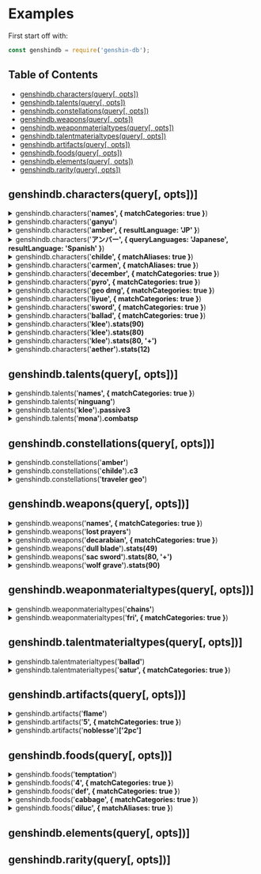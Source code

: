# Examples

First start off with:
```js
const genshindb = require('genshin-db');
```

## Table of Contents

- [genshindb.characters(query[, opts])](#genshindbcharactersquery-opts)
- [genshindb.talents(query[, opts])](#genshindbtalentsquery-opts)
- [genshindb.constellations(query[, opts])](#genshindbconstellationsquery-opts)
- [genshindb.weapons(query[, opts])](#genshindbweaponsquery-opts)
- [genshindb.weaponmaterialtypes(query[, opts])](#genshindbweaponmaterialtypesquery-opts)
- [genshindb.talentmaterialtypes(query[, opts])](#genshindbtalentmaterialtypesquery-opts)
- [genshindb.artifacts(query[, opts])](#genshindbartifactsquery-opts)
- [genshindb.foods(query[, opts])](#genshindbfoodsquery-opts)
- [genshindb.elements(query[, opts])](#genshindbelementsquery-opts)
- [genshindb.rarity(query[, opts])](#genshindbrarityquery-opts)

## genshindb.characters(query[, opts])]

<details>
<summary>genshindb.characters('<b>names', { matchCategories: true }</b>)</summary>

```js
[
  'Aether',   'Albedo',    'Amber',
  'Barbara',  'Beidou',    'Bennett',
  'Chongyun', 'Diluc',     'Diona',
  'Eula',     'Fischl',    'Ganyu',
  'Hu Tao',   'Jean',      'Kaeya',
  'Keqing',   'Klee',      'Lisa',
  'Lumine',   'Mona',      'Ningguang',
  'Noelle',   'Qiqi',      'Razor',
  'Rosaria',  'Sucrose',   'Tartaglia',
  'Venti',    'Xiangling', 'Xiao',
  'Xingqiu',  'Xinyan',    'Yanfei',
  'Zhongli'
]
```

</details>
<details>
<summary>genshindb.characters('<b>ganyu'</b>)</summary>

```js
{
  name: 'Ganyu',
  title: 'Plenilune Gaze',
  description: 'The secretary at Yuehai Pavilion. The blood of the qilin, an illuminated beast, flows within her veins.',
  rarity: '5',
  element: 'Cryo',
  weapontype: 'Bow',
  substat: 'CRIT DMG',
  gender: 'Female',
  body: 'GIRL',
  association: 'LIYUE',
  region: 'Liyue',
  affiliation: 'Yuehai Pavilion',
  birthdaymmdd: '12/2',
  birthday: 'December 2',
  constellation: 'Sinae Unicornis',
  cv: {
    english: 'Jennifer Losi',
    chinese: '林簌',
    japanese: '上田麗奈',
    korean: '김선혜'
  },
  talentmaterialtype: 'Diligence',
  images: {
    image: 'https://static.wikia.nocookie.net/gensin-impact/images/0/0a/Character_Ganyu_Thumb.png',
    card: 'https://static.wikia.nocookie.net/gensin-impact/images/8/8d/Character_Ganyu_Card.png',
    portrait: 'https://static.wikia.nocookie.net/gensin-impact/images/a/a0/Character_Ganyu_Portrait.png',
    icon: 'https://upload-os-bbs.mihoyo.com/game_record/genshin/character_icon/UI_AvatarIcon_Ganyu.png',
    sideicon: 'https://upload-os-bbs.mihoyo.com/game_record/genshin/character_side_icon/UI_AvatarIcon_Side_Ganyu.png',
    cover1: 'https://uploadstatic-sea.mihoyo.com/contentweb/20210105/2021010519275372324.png',
    cover2: 'https://uploadstatic-sea.mihoyo.com/contentweb/20210105/2021010519280045054.png',
    'hoyolab-avatar': 'https://img-os-static.hoyolab.com/communityWeb/upload/4af4adf192a35db2dd76d9718acc7bc8.png'
  },
  url: { fandom: 'https://genshin-impact.fandom.com/wiki/Ganyu' },
  stats: [Function (anonymous)]
}
```

</details>
<details>
<summary>genshindb.characters('<b>amber', { resultLanguage: 'JP' }</b>)</summary>

```js
{
  name: 'アンバー',
  title: '飛行チャンピオン',
  description: '元気満々な女の子、騎士団で最も優秀で、最後の偵察騎士である。',
  rarity: '4',
  element: '炎',
  weapontype: '弓',
  substat: '攻撃力',
  gender: '女',
  body: 'GIRL',
  association: 'MONDSTADT',
  region: 'Mondstadt',
  affiliation: '西風騎士団',
  birthdaymmdd: '8/10',
  birthday: '8月10日',
  constellation: '小兎座',
  cv: {
    english: 'Kelly Baskin',
    chinese: '蔡书瑾',
    japanese: '石見舞菜香',
    korean: '김연우'
  },
  talentmaterialtype: '',
  images: {
    image: 'https://static.wikia.nocookie.net/gensin-impact/images/c/c6/Character_Amber_Thumb.png',
    card: 'https://static.wikia.nocookie.net/gensin-impact/images/2/26/Character_Amber_Card.jpg',
    portrait: 'https://static.wikia.nocookie.net/gensin-impact/images/0/00/Character_Amber_Portrait.png',
    icon: 'https://upload-os-bbs.mihoyo.com/game_record/genshin/character_icon/UI_AvatarIcon_Ambor.png',
    sideicon: 'https://upload-os-bbs.mihoyo.com/game_record/genshin/character_side_icon/UI_AvatarIcon_Side_Ambor.png',
    cover1: 'https://uploadstatic-sea.mihoyo.com/contentweb/20191009/2019100914372396510.png',
    cover2: 'https://uploadstatic-sea.mihoyo.com/contentweb/20191009/2019100914390892929.png',
    'hoyolab-avatar': 'https://img-os-static.hoyolab.com/avatar/avatar40019.png'
  },
  url: { fandom: 'https://genshin-impact.fandom.com/wiki/Amber' },
  stats: [Function (anonymous)]
}
```

</details>
<details>
<summary>genshindb.characters('<b>アンバー', { queryLanguages: 'Japanese', resultLanguage: 'Spanish' }</b>)</summary>

```js
{
  name: 'Amber',
  title: 'la Campeona de Vuelo',
  description: 'Siempre enérgica y llena de vida, Amber es la mejor exploradora de los Caballeros de Favonius, aunque también es la única...',
  rarity: '4',
  element: 'Pyro',
  weapontype: 'Arco',
  substat: 'ATQ',
  gender: 'Femenino',
  body: 'GIRL',
  association: 'MONDSTADT',
  region: 'Mondstadt',
  affiliation: 'Caballeros de Favonius',
  birthdaymmdd: '8/10',
  birthday: '10 de agosto',
  constellation: 'Lepus Minor',
  cv: {
    english: 'Kelly Baskin',
    chinese: '蔡书瑾',
    japanese: '石見舞菜香',
    korean: '김연우'
  },
  talentmaterialtype: '',
  images: {
    image: 'https://static.wikia.nocookie.net/gensin-impact/images/c/c6/Character_Amber_Thumb.png',
    card: 'https://static.wikia.nocookie.net/gensin-impact/images/2/26/Character_Amber_Card.jpg',
    portrait: 'https://static.wikia.nocookie.net/gensin-impact/images/0/00/Character_Amber_Portrait.png',
    icon: 'https://upload-os-bbs.mihoyo.com/game_record/genshin/character_icon/UI_AvatarIcon_Ambor.png',
    sideicon: 'https://upload-os-bbs.mihoyo.com/game_record/genshin/character_side_icon/UI_AvatarIcon_Side_Ambor.png',
    cover1: 'https://uploadstatic-sea.mihoyo.com/contentweb/20191009/2019100914372396510.png',
    cover2: 'https://uploadstatic-sea.mihoyo.com/contentweb/20191009/2019100914390892929.png',
    'hoyolab-avatar': 'https://img-os-static.hoyolab.com/avatar/avatar40019.png'
  },
  url: { fandom: 'https://genshin-impact.fandom.com/wiki/Amber' },
  stats: [Function (anonymous)]
}
```

</details>
<details>
<summary>genshindb.characters('<b>childe', { matchAliases: true }</b>)</summary>

```js
{
  name: 'Tartaglia',
  title: 'Childe',
  description: 'No. 11 of The Harbingers, also known as "Childe." His name is highly feared on the battlefield.',
  rarity: '5',
  element: 'Hydro',
  weapontype: 'Bow',
  substat: 'Hydro DMG Bonus',
  gender: 'Male',
  body: 'MALE',
  association: 'FATUI',
  region: 'Snezhnaya',
  affiliation: 'Fatui',
  birthdaymmdd: '7/20',
  birthday: 'July 20',
  constellation: 'Monoceros Caeli',
  cv: {
    english: 'Griffin Burns',
    chinese: '鱼冻',
    japanese: '木村良平',
    korean: '남도형'
  },
  talentmaterialtype: 'Freedom',
  images: {
    image: 'https://static.wikia.nocookie.net/gensin-impact/images/5/53/Character_Tartaglia_Thumb.png',
    card: 'https://static.wikia.nocookie.net/gensin-impact/images/4/4c/Character_Tartaglia_Card.png',
    portrait: 'https://static.wikia.nocookie.net/gensin-impact/images/3/3a/Character_Tartaglia_Portrait.png',
    icon: 'https://upload-os-bbs.mihoyo.com/game_record/genshin/character_icon/UI_AvatarIcon_Tartaglia.png',
    sideicon: 'https://upload-os-bbs.mihoyo.com/game_record/genshin/character_side_icon/UI_AvatarIcon_Side_Tartaglia.png',
    cover1: 'https://uploadstatic-sea.mihoyo.com/contentweb/20201103/2020110321160453386.png',
    cover2: 'https://uploadstatic-sea.mihoyo.com/contentweb/20201103/2020110321234137061.png',
    'hoyolab-avatar': 'https://img-os-static.hoyolab.com/communityWeb/upload/34ebaeb164a8b447dbe52afaae3e1f63.png'
  },
  url: { fandom: 'https://genshin-impact.fandom.com/wiki/Tartaglia' },
  stats: [Function (anonymous)]
}
```

</details>
<details>
<summary>genshindb.characters('<b>carmen', { matchAliases: true }</b>)</summary>

```js
{
  name: 'Venti',
  title: 'Windborne Bard',
  description: "One of the many bards of Mondstadt, who freely wanders the city's streets and alleys.",
  rarity: '5',
  element: 'Anemo',
  weapontype: 'Bow',
  substat: 'Energy Recharge',
  gender: 'Male',
  body: 'BOY',
  association: 'MONDSTADT',
  region: 'Mondstadt',
  affiliation: 'Mondstadt',
  birthdaymmdd: '6/16',
  birthday: 'June 16',
  constellation: 'Carmen Dei',
  cv: {
    english: 'Erika Harlacher',
    chinese: '喵酱',
    japanese: '村瀬歩',
    korean: '정유정'
  },
  talentmaterialtype: 'Ballad',
  images: {
    image: 'https://static.wikia.nocookie.net/gensin-impact/images/8/8d/Character_Venti_Thumb.png',
    card: 'https://static.wikia.nocookie.net/gensin-impact/images/7/76/Character_Venti_Card.jpg',
    portrait: 'https://static.wikia.nocookie.net/gensin-impact/images/c/cf/Character_Venti_Portrait.png',
    icon: 'https://upload-os-bbs.mihoyo.com/game_record/genshin/character_icon/UI_AvatarIcon_Venti.png',
    sideicon: 'https://upload-os-bbs.mihoyo.com/game_record/genshin/character_side_icon/UI_AvatarIcon_Side_Venti.png',
    cover1: 'https://uploadstatic-sea.mihoyo.com/contentweb/20191122/2019112210305833310.png',
    cover2: 'https://uploadstatic-sea.mihoyo.com/contentweb/20191122/2019112211143037621.png',
    'hoyolab-avatar': 'https://img-os-static.hoyolab.com/avatar/avatar40022.png'
  },
  url: { fandom: 'https://genshin-impact.fandom.com/wiki/Venti' },
  stats: [Function (anonymous)]
}
```

</details>
<details>
<summary>genshindb.characters('<b>december', { matchCategories: true }</b>)</summary>

```js
[ 'Ganyu', 'Zhongli' ]
```

</details>
<details>
<summary>genshindb.characters('<b>pyro', { matchCategories: true }</b>)</summary>

```js
[
  'Amber',  'Bennett',
  'Diluc',  'Hu Tao',
  'Klee',   'Xiangling',
  'Xinyan', 'Yanfei'
]
```

</details>
<details>
<summary>genshindb.characters('<b>geo dmg', { matchCategories: true }</b>)</summary>

```js
[ 'Albedo', 'Ningguang', 'Zhongli' ]
```

</details>
<details>
<summary>genshindb.characters('<b>liyue', { matchCategories: true }</b>)</summary>

```js
[
  'Beidou',  'Chongyun',
  'Ganyu',   'Hu Tao',
  'Keqing',  'Ningguang',
  'Qiqi',    'Xiangling',
  'Xiao',    'Xingqiu',
  'Xinyan',  'Yanfei',
  'Zhongli'
]
```

</details>
<details>
<summary>genshindb.characters('<b>sword', { matchCategories: true }</b>)</summary>

```js
[
  'Aether',  'Albedo',
  'Bennett', 'Jean',
  'Kaeya',   'Keqing',
  'Lumine',  'Qiqi',
  'Xingqiu'
]
```

</details>
<details>
<summary>genshindb.characters('<b>ballad', { matchCategories: true }</b>)</summary>

```js
[ 'Albedo', 'Fischl', 'Kaeya', 'Lisa', 'Rosaria', 'Venti' ]
```

</details>
<details>
<summary>genshindb.characters('<b>klee'</b>)<b>.stats(90)</b></summary>

```js
{
  level: 90,
  ascension: 6,
  hp: 10286.565419930499,
  attack: 310.93189668962077,
  defense: 614.8434950278315,
  specialized: 0.2879999876022339
}
```

</details>
<details>
<summary>genshindb.characters('<b>klee'</b>)<b>.stats(80)</b></summary>

```js
{
  level: 80,
  ascension: 5,
  hp: 9075.60273520241,
  attack: 274.32835675104525,
  defense: 542.4622838181458,
  specialized: 0.2160000056028366
}
```

</details>
<details>
<summary>genshindb.characters('<b>klee'</b>)<b>.stats(80, '+')</b></summary>

```js
{
  level: 80,
  ascension: 6,
  hp: 9563.45283285866,
  attack: 289.0738706670609,
  defense: 571.6222874802552,
  specialized: 0.2879999876022339
}
```

</details>
<details>
<summary>genshindb.characters('<b>aether'</b>)<b>.stats(12)</b></summary>

```js
{
  level: 12,
  ascension: 0,
  hp: 1739.6972508560866,
  attack: 33.97766494134521,
  defense: 109.18529665203096,
  specialized: 0
}
```

</details>

## genshindb.talents(query[, opts])]

<details>
<summary>genshindb.talents('<b>names', { matchCategories: true }</b>)</summary>

```js
[
  'Albedo',         'Amber',
  'Barbara',        'Beidou',
  'Bennett',        'Chongyun',
  'Diluc',          'Diona',
  'Eula',           'Fischl',
  'Ganyu',          'Hu Tao',
  'Jean',           'Kaeya',
  'Keqing',         'Klee',
  'Lisa',           'Mona',
  'Ningguang',      'Noelle',
  'Qiqi',           'Razor',
  'Rosaria',        'Sucrose',
  'Tartaglia',      'Traveler (Anemo)',
  'Traveler (Geo)', 'Venti',
  'Xiangling',      'Xiao',
  'Xingqiu',        'Xinyan',
  'Yanfei',         'Zhongli'
]
```

</details>
<details>
<summary>genshindb.talents('<b>ninguang'</b>)</summary>

```js
{
  name: 'Ningguang',
  combat1: {
    name: 'Normal Attack: Sparkling Scatter',
    image: '',
    info: '**Normal Attack**\n' +
      'Shoots gems that deal Geo DMG.\n' +
      'Upon hit, this grants Ningguang 1 Star Jade.\n' +
      '\n' +
      '**Charged Attack**\n' +
      'Consumes a certain amount of stamina to fire off a giant gem that deals Geo DMG.\n' +
      'If Ningguang has any Star Jades, unleashing a Charged Attack will cause the Star Jades to be fired at the enemy as well, dealing additional DMG.\n' +
      '\n' +
      '**Plunging Attack**\n' +
      'Gathering the might of Geo, Ningguang plunges towards the ground from mid-air, damaging all opponents in her path. Deals AoE Geo DMG upon impact with the ground.',
    attributes: ''
  },
  combat2: {
    name: 'Jade Screen',
    image: '',
    info: 'Ningguang creates a Jade Screen out of gold, obsidian and her great opulence, dealing AoE Geo DMG.\n' +
      '\n' +
      '**Jade Screen**\n' +
      "·Blocks opponents' projectiles.\n" +
      "·Endurance scales based on Ningguang's Max HP.\n" +
      '\n' +
      'Jade Screen is considered a Geo Construct and can be used to block certain attacks, but cannot be climbed. Only one Jade Screen may exist at any one time.',
    description: 'The canvas of stars is written upon this jade screen.',
    attributes: ''
  },
  combat3: {
    name: 'Starshatter',
    image: '',
    info: 'Gathering a great number of gems, Ningguang scatters them all at once, sending homing projectiles at her opponents that deal massive Geo DMG.\n' +
      'If Starshatter is cast when a Jade Screen is nearby, the Jade Screen will fire additional gem projectiles at the same time.',
    description: 'Stars shatter. Silence falls.',
    attributes: ''
  },
  passive1: {
    name: 'Backup Plan',
    image: '',
    info: 'When Ningguang is in possession of Star Jades, her Charged Attack does not consume Stamina.'
  },
  passive2: {
    name: 'Strategic Reserve',
    image: '',
    info: 'A character that passes through the **Jade Screen** will gain a 12% Geo DMG Bonus for 10s.'
  },
  passive3: {
    name: 'Trove of Marvelous Treasures',
    image: '',
    info: 'Displays the location of nearby **ore veins** (Iron Ore, White Iron Ore, Crystal Ore, Magical Crystal Ore, and Starsilver) on the mini-map.'
  },
  images: {
    combat1: '',
    combat2: '',
    combatsp: '',
    combat3: '',
    passive1: '',
    passive2: '',
    passive3: ''
  }
}
```

</details>
<details>
<summary>genshindb.talents('<b>klee'</b>)<b>.passive3</b></summary>

```js
{
  name: 'All Of My Treasures!',
  image: '',
  info: 'Displays the location of nearby **resources unique to Mondstadt** on the mini-map.'
}
```

</details>
<details>
<summary>genshindb.talents('<b>mona'</b>)<b>.combatsp</b></summary>

```js
{
  name: 'Illusory Torrent',
  image: '',
  info: '**Alternate Sprint**\n' +
    "Mona cloaks herself within the water's flow, consuming Stamina to move rapidly.\n" +
    '\n' +
    'When under the effect of Illusory Torrent, Mona can move at high speed on water.\n' +
    'Applies the Wet status to nearby opponents when she reappears.',
  description: "This is something that Mona can do, but her teacher cannot. Well, but it's not as if her teacher would pursue any matter concerning Hydro Visions anyway...",
  attributes: ''
}
```

</details>

## genshindb.constellations(query[, opts])]

<details>
<summary>genshindb.constellations('<b>amber'</b>)</summary>

```js
{
  name: 'Amber',
  c1: {
    name: 'One Arrow to Rule Them All',
    effect: "Fires 2 arrows per **Aimed Shot**. The second arrow deals 20% of the first arrow's DMG."
  },
  c2: {
    name: 'Bunny Triggered',
    effect: "Baron Bunny, new and improved! Hitting Baron Bunny's foot with a fully-charged Aimed Shot manually detonates it.\n" +
      'Explosion via manual detonation deals 200% additional DMG.'
  },
  c3: {
    name: 'It Burns!',
    effect: 'Increases the Level of **Fiery Rain** by 3.\nMaximum upgrade level is 15.'
  },
  c4: {
    name: "It's Not Just Any Doll...",
    effect: "Decreases **Explosive Puppet**'s CD by 20%. Adds 1 additional charge."
  },
  c5: {
    name: "It's Baron Bunny!",
    effect: 'Increases the Level of **Explosive Puppet** by 3.\n' +
      'Maximum upgrade level is 15.'
  },
  c6: {
    name: 'Wildfire',
    effect: "**Fiery Rain** increases all party members' Movement SPD by 15% and ATK by 15% for 10s."
  },
  images: {
    c1: 'https://upload-os-bbs.mihoyo.com/game_record/genshin/constellation_icon/UI_Talent_S_Ambor_01.png',
    c2: 'https://upload-os-bbs.mihoyo.com/game_record/genshin/constellation_icon/UI_Talent_S_Ambor_02.png',
    c3: 'https://upload-os-bbs.mihoyo.com/game_record/genshin/constellation_icon/UI_Talent_U_Ambor_02.png',
    c4: 'https://upload-os-bbs.mihoyo.com/game_record/genshin/constellation_icon/UI_Talent_S_Ambor_03.png',
    c5: 'https://upload-os-bbs.mihoyo.com/game_record/genshin/constellation_icon/UI_Talent_U_Ambor_01.png',
    c6: 'https://upload-os-bbs.mihoyo.com/game_record/genshin/constellation_icon/UI_Talent_S_Ambor_04.png'
  }
}
```

</details>
<details>
<summary>genshindb.constellations('<b>childe'</b>)<b>.c3</b></summary>

```js
{
  name: 'Abyssal Mayhem: Vortex of Turmoil',
  effect: 'Increases the Level of **Foul Legacy: Raging Tide** by 3.\n' +
    'Maximum upgrade level is 15.'
}
```

</details>
<details>
<summary>genshindb.constellations('<b>traveler geo'</b>)</summary>

```js
{
  name: 'Traveler (Geo)',
  aliases: [ 'Geo Traveler', 'MC Geo', 'Geo MC' ],
  c1: {
    name: 'Invincible Stonewall',
    effect: 'Party members within the radius of **Wake of Earth** have their CRIT Rate increased by 10% and have increased resistance against interruption.'
  },
  c2: {
    name: 'Rockcore Meltdown',
    effect: 'When the meteorite created by **Starfell Sword** is destroyed, it will also explode, dealing additional AoE Geo DMG equal to the amount of damage dealt by Starfell Sword.'
  },
  c3: {
    name: 'Will of the Rock',
    effect: 'Increases the Level of **Wake of Earth** by 3.\n' +
      'Maximum upgrade level is 15.'
  },
  c4: {
    name: 'Reaction Force',
    effect: 'The shockwave triggered by **Wake of Earth** regenerates 5 Energy for every opponent hit.\n' +
      'A maximum of 25 Energy can be regenerated in this manner at any one time.'
  },
  c5: {
    name: 'Meteorite Impact',
    effect: 'Increases the Level of **Starfell Sword** by 3.\n' +
      'Maximum upgrade level is 15.'
  },
  c6: {
    name: 'Everlasting Boulder',
    effect: 'The barrier created by **Wake of Earth** lasts 5s longer.\n' +
      'The meteorite created by **Starfell Sword** lasts 10s longer.'
  },
  images: {
    c1: 'https://upload-os-bbs.mihoyo.com/game_record/genshin/constellation_icon/UI_Talent_S_PlayerRock_01.png',
    c2: 'https://upload-os-bbs.mihoyo.com/game_record/genshin/constellation_icon/UI_Talent_S_PlayerRock_02.png',
    c3: 'https://upload-os-bbs.mihoyo.com/game_record/genshin/constellation_icon/UI_Talent_U_PlayerRock_02.png',
    c4: 'https://upload-os-bbs.mihoyo.com/game_record/genshin/constellation_icon/UI_Talent_S_PlayerRock_03.png',
    c5: 'https://upload-os-bbs.mihoyo.com/game_record/genshin/constellation_icon/UI_Talent_U_PlayerRock_01.png',
    c6: 'https://upload-os-bbs.mihoyo.com/game_record/genshin/constellation_icon/UI_Talent_S_PlayerRock_04.png'
  }
}
```

</details>

## genshindb.weapons(query[, opts])]

<details>
<summary>genshindb.weapons('<b>names', { matchCategories: true }</b>)</summary>

```js
[
  'Alley Hunter',
  'Amber Bead',
  "Amos' Bow",
  "Apprentice's Notes",
  'Aquila Favonia',
  "Beginner's Protector",
  'Blackcliff Agate',
  'Blackcliff Longsword',
  'Blackcliff Pole',
  'Blackcliff Slasher',
  'Blackcliff Warbow',
  'Black Tassel',
  'Bloodtainted Greatsword',
  'Compound Bow',
  'Cool Steel',
  'Crescent Pike',
  'Dark Iron Sword',
  'Deathmatch',
  'Debate Club',
  "Dragon's Bane",
  'Dragonspine Spear',
  'Dull Blade',
  'Ebony Bow',
  'Elegy for the End',
  'Emerald Orb',
  'Eye of Perception',
  'Favonius Codex',
  'Favonius Greatsword',
  'Favonius Lance',
  'Favonius Sword',
  'Favonius Warbow',
  'Ferrous Shadow',
  'Festering Desire',
  'Fillet Blade',
  'Frostbearer',
  'Halberd',
  'Harbinger of Dawn',
  "Hunter's Bow",
  'Iron Point',
  'Iron Sting',
  "Lion's Roar",
  'Lithic Blade',
  'Lithic Spear',
  'Lost Prayer to the Sacred Winds',
  'Magic Guide',
  'Mappa Mare',
  'Memory of Dust',
  'Messenger',
  "Old Merc's Pal",
  'Otherworldly Story',
  'Pocket Grimoire',
  'Primordial Jade Cutter',
  'Primordial Jade Winged-Spear',
  'Prototype Amber',
  'Prototype Archaic',
  'Prototype Crescent',
  'Prototype Rancour',
  'Prototype Starglitter',
  'Quartz',
  'Rainslasher',
  'Raven Bow',
  'Recurve Bow',
  'Royal Bow',
  'Royal Greatsword',
  'Royal Grimoire',
  'Royal Longsword',
  'Royal Spear',
  'Rust',
  'Sacrificial Bow',
  'Sacrificial Fragments',
  'Sacrificial Greatsword',
  'Sacrificial Sword',
  "Seasoned Hunter's Bow",
  'Serpent Spine',
  "Sharpshooter's Oath",
  'Silver Sword',
  'Skyrider Greatsword',
  'Skyrider Sword',
  'Skyward Atlas',
  'Skyward Blade',
  'Skyward Harp',
  'Skyward Pride',
  'Skyward Spine',
  'Slingshot',
  'Snow-Tombed Starsilver',
  'Solar Pearl',
  'Song of Broken Pines',
  'Staff of Homa',
  'Summit Shaper',
  'Sword of Descension',
  'The Alley Flash',
  'The Bell',
  'The Black Sword',
  'The Flagstaff',
  'The Flute',
  'The Stringless',
  'The Unforged',
  'The Viridescent Hunt',
  'The Widsith',
  'Thrilling Tales of Dragon Slayers',
  ... 10 more items
]
```

</details>
<details>
<summary>genshindb.weapons('<b>lost prayers'</b>)</summary>

```js
{
  name: 'Lost Prayer to the Sacred Winds',
  description: 'An educational tome written by anonymous early inhabitants who worshiped the wind. It has been blessed by the wind for its faithfulness and influence over the millennia.',
  weapontype: 'Catalyst',
  rarity: '5',
  baseatk: 46,
  substat: 'CRIT Rate',
  subvalue: '7.2',
  effectname: 'Boundless Blessing',
  effect: 'Increases Movement SPD by 10%. When in battle, gain a {0} Elemental DMG Bonus every 4s. Max 4 stacks. Lasts until the character falls or leaves combat.',
  r1: [ '8%' ],
  r2: [ '10%' ],
  r3: [ '12%' ],
  r4: [ '14%' ],
  r5: [ '16%' ],
  weaponmaterialtype: 'Dandelion Gladiator',
  url: 'https://genshin-impact.fandom.com/wiki/Lost_Prayer_to_the_Sacred_Winds',
  images: {
    image: 'https://static.wikia.nocookie.net/gensin-impact/images/9/98/Weapon_Lost_Prayer_to_the_Sacred_Winds.png',
    icon: 'https://upload-os-bbs.mihoyo.com/game_record/genshin/equip/UI_EquipIcon_Catalyst_Fourwinds.png',
    awakenicon: 'https://upload-os-bbs.mihoyo.com/game_record/genshin/equip/UI_EquipIcon_Catalyst_Fourwinds_Awaken.png'
  },
  stats: [Function (anonymous)]
}
```

</details>
<details>
<summary>genshindb.weapons('<b>decarabian', { matchCategories: true }</b>)</summary>

```js
[
  "Apprentice's Notes",
  'Aquila Favonia',
  'Cool Steel',
  'Dull Blade',
  'Favonius Codex',
  'Favonius Sword',
  'Ferrous Shadow',
  'Magic Guide',
  'Pocket Grimoire',
  'Raven Bow',
  'Royal Grimoire',
  'Royal Longsword',
  'Silver Sword',
  'Snow-Tombed Starsilver',
  'The Bell',
  'The Stringless',
  'The Viridescent Hunt'
]
```

</details>
<details>
<summary>genshindb.weapons('<b>dull blade'</b>)<b>.stats(49)</b></summary>

```js
{ level: 49, ascension: 2, attack: 127.972232961788, specialized: 0 }
```

</details>
<details>
<summary>genshindb.weapons('<b>sac sword'</b>)<b>.stats(80, '+')</b></summary>

```js
{
  level: 80,
  ascension: 6,
  attack: 426.5607374033825,
  specialized: 0.5586652674078749
}
```

</details>
<details>
<summary>genshindb.weapons('<b>wolf grave'</b>)<b>.stats(90)</b></summary>

```js
{
  level: 90,
  ascension: 6,
  attack: 608.074622109998,
  specialized: 0.49615199803817234
}
```

</details>

## genshindb.weaponmaterialtypes(query[, opts])]

<details>
<summary>genshindb.weaponmaterialtypes('<b>chains'</b>)</summary>

```js
{
  name: 'Dandelion Gladiator',
  '2starname': 'Fetters of the Dandelion Gladiator',
  '3starname': 'Chains of the Dandelion Gladiator',
  '4starname': 'Shackles of the Dandelion Gladiator',
  '5starname': 'Dream of the Dandelion Gladiator',
  day: [ 'Wednesday', 'Saturday', 'Sunday' ],
  location: 'Wolvendom',
  region: 'Mondstadt',
  domainofforgery: 'Cecilia Garden',
  images: undefined
}
```

</details>
<details>
<summary>genshindb.weaponmaterialtypes('<b>fri', { matchCategories: true }</b>)</summary>

```js
[ 'Boreal Wolf', 'Mist Veiled Elixir' ]
```

</details>

## genshindb.talentmaterialtypes(query[, opts])]

<details>
<summary>genshindb.talentmaterialtypes('<b>ballad'</b>)</summary>

```js
{
  name: 'Ballad',
  '2starname': 'Teachings of "Ballad"',
  '3starname': 'Guide of "Ballad"',
  '4starname': 'Philosophies of "Ballad"',
  day: [ 'Wednesday', 'Saturday', 'Sunday' ],
  location: 'Springvale',
  region: 'Mondstadt',
  domainofmastery: 'Forsaken Rift',
  images: undefined
}
```

</details>
<details>
<summary>genshindb.talentmaterialtypes('<b>satur', { matchCategories: true }</b>)</summary>

```js
[ 'Ballad', 'Gold' ]
```

</details>

## genshindb.artifacts(query[, opts])]

<details>
<summary>genshindb.artifacts('<b>flame'</b>)</summary>

```js
{
  name: 'Pale Flame',
  rarity: [ '4', '5' ],
  '2pc': 'Physical DMG is increased by 25%.',
  '4pc': 'When an Elemental Skill hits an opponent, ATK is increased by 9% for 7s. This effect stacks up to 2 times and can be triggered once every 0.3s. Once 2 stacks are reached, the 2-set effect is increased by 100%.',
  flower: {
    name: 'Stainless Bloom',
    relictype: 'Flower of Life',
    description: 'A hard, blue artificial flower. Its petals shall never wither, nor shall its colors fade.'
  },
  plume: {
    name: "Wise Doctor's Pinion",
    relictype: 'Plume of Death',
    description: 'An ominous pinion with edges of unsurpassed keenness. Perhaps it represents an unnaturally uninhibited nature.'
  },
  sands: {
    name: 'Moment of Cessation',
    relictype: 'Sands of Eon',
    description: 'A pocket watch with a cover that cannot be opened. Yet it ticks and tocks away, following the inexorable flow of time.'
  },
  goblet: {
    name: 'Surpassing Cup',
    relictype: 'Goblet of Eonothem',
    description: 'An intricately-made cup. Its appearance betrays nothing of its age to an observer.'
  },
  circlet: {
    name: 'Mocking Mask',
    relictype: 'Circlet of Logos',
    description: "A mask that covers the face, hiding one's expression from others."
  },
  images: {
    flower: 'https://upload-os-bbs.mihoyo.com/game_record/genshin/equip/UI_RelicIcon_15018_4.png',
    plume: 'https://upload-os-bbs.mihoyo.com/game_record/genshin/equip/UI_RelicIcon_15018_2.png',
    sands: 'https://upload-os-bbs.mihoyo.com/game_record/genshin/equip/UI_RelicIcon_15018_5.png',
    goblet: 'https://upload-os-bbs.mihoyo.com/game_record/genshin/equip/UI_RelicIcon_15018_1.png',
    circlet: 'https://upload-os-bbs.mihoyo.com/game_record/genshin/equip/UI_RelicIcon_15018_3.png'
  },
  url: { fandom: 'https://genshin-impact.fandom.com/wiki/Pale_Flame' }
}
```

</details>
<details>
<summary>genshindb.artifacts('<b>5', { matchCategories: true }</b>)</summary>

```js
[
  'Archaic Petra',
  'Blizzard Strayer',
  'Bloodstained Chivalry',
  'Crimson Witch of Flames',
  "Gladiator's Finale",
  'Heart of Depth',
  'Lavawalker',
  'Maiden Beloved',
  'Noblesse Oblige',
  'Pale Flame',
  'Retracing Bolide',
  'Tenacity of the Millelith',
  'Thundering Fury',
  'Thundersoother',
  'Viridescent Venerer',
  "Wanderer's Troupe"
]
```

</details>
<details>
<summary>genshindb.artifacts('<b>noblesse'</b>)<b>['2pc']</b></summary>

```js
'Elemental Burst DMG +20%'
```

</details>

## genshindb.foods(query[, opts])]

<details>
<summary>genshindb.foods('<b>temptation'</b>)</summary>

```js
{
  name: "Adeptus' Temptation",
  rarity: 5,
  foodtype: 'NORMAL',
  foodfilter: 'ATK-Boosting Dish',
  foodcategory: 'Atk_Add',
  effect: "Increases all party members' ATK by 260–372 and CRIT Rate by 8–12% for 300s.\n" +
    'In Co-Op Mode, this effect only applies to your own character(s).',
  description: 'A complex, famous type of Liyue cuisine, in which specially selected ingredients are submerged and slowly boiled in soup stock. The recipe scribbled from memory alone was enough to urge the adepti to once again return to the world of men.',
  suspicious: {
    effect: "Increases all party members' ATK by 260 and CRIT Rate by 8% for 300s. In Co-Op Mode, this effect only applies to your own character(s).",
    description: "A complex, famous type of Liyue cuisine. Without having mastered the art of simmering, the resulting stew-like dish has a salty, fishy taste. But, just considering the costly ingredients will be enough to keep you going until the pot's empty."
  },
  normal: {
    effect: "Increases all party members' ATK by 316 and CRIT Rate by 10% for 300s. In Co-Op Mode, this effect only applies to your own character(s).",
    description: 'A complex, famous type of Liyue cuisine, in which specially selected ingredients are submerged and slowly boiled in soup stock. The recipe scribbled from memory alone was enough to urge the adepti to once again return to the world of men.'
  },
  delicious: {
    effect: "Increases all party members' ATK by 372 and CRIT Rate by 12% for 300s. In Co-Op Mode, this effect only applies to your own character(s).",
    description: "A complex, famous type of Liyue cuisine. This dish is a rare and exquisite mix of both land and sea, combining countless delicious delicacies in one flavor-filled pot. Each mouthful is a moment to remember — it's even irresistible enough to entice the adepti down from their celestial abode."
  },
  ingredients: [
    { name: 'Ham', count: 4 },
    { name: 'Crab', count: 3 },
    { name: 'Shrimp Meat', count: 3 },
    { name: 'Matsutake', count: 3 }
  ],
  images: {},
  url: {
    fandom: "https://genshin-impact.fandom.com/wiki/Adeptus'_Temptation"
  }
}
```

</details>
<details>
<summary>genshindb.foods('<b>4', { matchCategories: true }</b>)</summary>

```js
[
  'Golden Crab',
  'Golden Fried Chicken',
  'Jade Parcels',
  'Moon Pie',
  'Stormcrest Pie',
  'Tianshu Meat'
]
```

</details>
<details>
<summary>genshindb.foods('<b>def', { matchCategories: true }</b>)</summary>

```js
[
  'A Prize Catch',
  'Calla Lily Seafood Soup',
  "Fisherman's Toast",
  'Fish-Flavored Toast',
  'Golden Crab',
  'Jewelry Soup',
  'Lotus Flower Crisp',
  'Moon Pie',
  'Stormcrest Pie',
  'Sunshine Sprat',
  'Triple-Layered Consommé',
  'Woodland Dream'
]
```

</details>
<details>
<summary>genshindb.foods('<b>cabbage', { matchCategories: true }</b>)</summary>

```js
[
  'Crab, Ham & Veggie Bake',
  'Der Weisheit Letzter Schluss (Life)',
  'Golden Chicken Burger',
  'Invigorating Pizza',
  'Jade Parcels',
  'Mushroom Pizza',
  'Northern Smoked Chicken',
  'Nutritious Meal (V.593)',
  'Qingce Stir Fry',
  'Satisfying Salad'
]
```

</details>
<details>
<summary>genshindb.foods('<b>diluc', { matchAliases: true }</b>)</summary>

```js
{
  name: '"Once Upon a Time in Mondstadt"',
  rarity: 3,
  foodtype: 'SPECIALTY',
  foodfilter: 'ATK-Boosting Dish',
  foodcategory: 'Atk_CritRate',
  effect: "Increases all party members' CRIT Rate by 20% and CRIT DMG by 20% for 300s. In Co-Op Mode, this effect only applies to your own character(s)",
  description: "Diluc's specialty. Feast your eyes and then your stomach upon this delicacy as the soft ribs melt in your mouth. Who knew Diluc was able to cook this well?",
  basedish: `"Pile 'Em Up"`,
  character: 'Diluc',
  ingredients: [
    { name: 'Raw Meat', count: 3 },
    { name: 'Potato', count: 3 },
    { name: 'Small Lamp Grass', count: 1 },
    { name: 'Cheese', count: 1 }
  ],
  images: {},
  url: {
    fandom: 'https://genshin-impact.fandom.com/wiki/"Once_Upon_a_Time_in_Mondstadt"'
  }
}
```

</details>

## genshindb.elements(query[, opts])]


## genshindb.rarity(query[, opts])]

